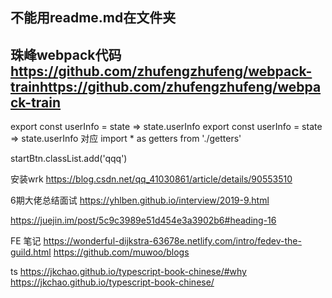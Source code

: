 <!-- ---
home: true
heroImage: /hero.png
actionText: 快速上手 →
actionLink: /zh/guide/
features:
- title: 简洁至上
  details: 以 Markdown 为中心的项目结构，以最少的配置帮助你专注于写作。
- title: Vue驱动
  details: 享受 Vue + webpack 的开发体验，在 Markdown 中使用 Vue 组件，同时可以使用 Vue 来开发自定义主题。
- title: 高性能
  details: VuePress 为每个页面预渲染生成静态的 HTML，同时在页面被加载的时候，将作为 SPA 运行。
footer: MIT Licensed | Copyright © 2018-present Evan You
--- -->

## 不能用readme.md在文件夹

## 珠峰webpack代码 https://github.com/zhufengzhufeng/webpack-trainhttps://github.com/zhufengzhufeng/webpack-train


export const userInfo = state => state.userInfo
export const userInfo = state => state.userInfo
对应
import * as getters from './getters'

startBtn.classList.add('qqq')

安装wrk
https://blog.csdn.net/qq_41030861/article/details/90553510

6期大佬总结面试
https://yhlben.github.io/interview/2019-9.html

https://juejin.im/post/5c9c3989e51d454e3a3902b6#heading-16

FE 笔记
https://wonderful-dijkstra-63678e.netlify.com/intro/fedev-the-guild.html
https://github.com/muwoo/blogs

ts
https://jkchao.github.io/typescript-book-chinese/#why
https://jkchao.github.io/typescript-book-chinese/
